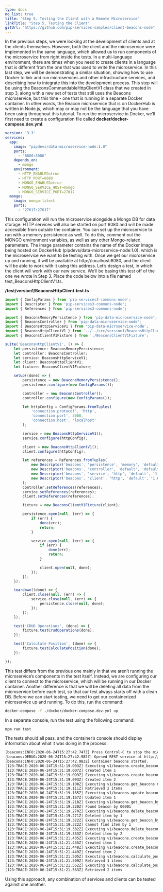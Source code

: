 ```yaml
---
type: docs
no_list: true
title: "Step 5. Testing the Client with a Remote Microservice"
linkTitle: "Step 5. Testing the Client" 
gitUrl: "https://github.com/pip-services-samples/client-beacons-node"
---
```


In the previous steps, we were looking at the development of clients and at the clients themselves. However, both the client and the microservice were implemented in the same language, which allowed us to run components of the microservice from right inside the tests. In a multi-language environment, there are times when you need to create clients in a language that is different from the one that was used to write the microservice. In this last step, we will be demonstrating a similar situation, showing how to use Docker to link and run microservices and other infrastructure services, and describing how to integrate this into the development process.
This step will be using the BeaconsCommandableHttpClientV1 class that we created in step 3, along with a new set of tests that still uses the Beacons microservice, but this time - one that is running in a separate Docker container. In other words, the Beacon microservice that is on DockerHub is written in Node.js, which may or may not be the language that you have been using throughout this tutorial. 
To run the microservice in Docker, we’ll first need to create a configuration file called  **docker/docker-compose.dev.yml**:

```yml
version: '3.3'
services:
  app:    
    image: "pipdevs/data-microservice-node:1.0"    
    ports:      
      - "8080:8080"  
    depends_on:      
      - mongo     
    environment:      
      - HTTP_ENABLED=true      
      - HTTP_PORT=8080      
      - MONGO_ENABLED=true      
      - MONGO_SERVICE_HOST=mongo      
      - MONGO_SERVICE_PORT=27017
  mongo:    
    image: mongo:latest      
    ports:        
      - "27017:27017"

```

This configuration will run the microservice alongside a Mongo DB for data storage. HTTP services will also be started on port 8080 and will be made accessible from outside the container. You can set up the microservice to run with a memory persistence as well. To do this, comment out the MONGO environment variables, as well as any other Mongo-related parameters.
The image parameter contains the name of the Docker image being hosted on DockerHub (pipdevs/data-microservice-node:1.0), which is the microservice we want to be testing with. Once we get our microservice up and running, it will be available at http://localhost:8080, and the client will be able to work with it using this address. Let’s design a test, in which the client will work with our new service. We’ll be basing this test off of the one we wrote in Step 3. Place the code below into a file named test_BeaconsHttpClientV1.ts.

**/test/version1/BeaconsHttpClient.test.ts**

```typescript
import { ConfigParams } from 'pip-services3-commons-node';
import { Descriptor } from 'pip-services3-commons-node';
import { References } from 'pip-services3-commons-node';

import { BeaconsMemoryPersistence } from 'pip-data-microservice-node';
import { BeaconsController } from 'pip-data-microservice-node';
import { BeaconsHttpServiceV1 } from 'pip-data-microservice-node';
import { BeaconsHttpClientV1 } from '../../src/version1/BeaconsHttpClientV1';
import { BeaconsClientV1Fixture } from './BeaconsClientV1Fixture';

suite('BeaconsHttpClientV1', () => {
    let persistence: BeaconsMemoryPersistence;
    let controller: BeaconsController;
    let service: BeaconsHttpServiceV1;
    let client: BeaconsHttpClientV1;
    let fixture: BeaconsClientV1Fixture;

    setup((done) => {
        persistence = new BeaconsMemoryPersistence();
        persistence.configure(new ConfigParams());

        controller = new BeaconsController();
        controller.configure(new ConfigParams());

        let httpConfig = ConfigParams.fromTuples(
            'connection.protocol', 'http',
            'connection.port', 3000,
            'connection.host', 'localhost'
        );

        service = new BeaconsHttpServiceV1();
        service.configure(httpConfig);

        client = new BeaconsHttpClientV1();
        client.configure(httpConfig);

        let references = References.fromTuples(
            new Descriptor('beacons', 'persistence', 'memory', 'default', '1.0'), persistence,
            new Descriptor('beacons', 'controller', 'default', 'default', '1.0'), controller,
            new Descriptor('beacons', 'service', 'http', 'default', '1.0'), service,
            new Descriptor('beacons', 'client', 'http', 'default', '1.0'), client
        );
        controller.setReferences(references);
        service.setReferences(references);
        client.setReferences(references);

        fixture = new BeaconsClientV1Fixture(client);

        persistence.open(null, (err) => {
            if (err) {
                done(err);
                return;
            }

            service.open(null, (err) => {
                if (err) {
                    done(err);
                    return;
                }

                client.open(null, done);
            });
        });
    });

    teardown((done) => {
        client.close(null, (err) => {
            service.close(null, (err) => {
                persistence.close(null, done);
            });    
        });
    });

    test('CRUD Operations', (done) => {
        fixture.testCrudOperations(done);
    });

    test('Calculate Position', (done) => {
        fixture.testCalculatePosition(done);
    });

});

```

This test differs from the previous one mainly in that we aren’t running the microservice’s components in the test itself. Instead, we are configuring our client to connect to the microservice, which will be running in our Docker container. Another difference is that we will be deleting all data from the microservice before each test, so that our test always starts off with a clean DB.
Before we can start testing, we need to get our containerized microservice up and running. To do this, run the command:

```bash
docker-compose -f ./docker/docker-compose.dev.yml up 

```

In a separate console, run the test using the following command:
```bash
npm run test

```

The tests should all pass, and the container’s console should display information about what it was doing in the process:

```bash
[beacons:INFO:2020-06-24T15:27:42.747Z] Press Control-C to stop the microservice...
[beacons:DEBUG:2020-06-24T15:27:42.982Z] Opened REST service at http://0.0.0.0:8080
[beacons:INFO:2020-06-24T15:27:42.983Z] Container beacons started.
[123:TRACE:2020-06-24T15:31:19.003Z] Executing v1/beacons.create_beacon method
[123:TRACE:2020-06-24T15:31:19.007Z] Created item 1
[123:TRACE:2020-06-24T15:31:19.093Z] Executing v1/beacons.create_beacon method
[123:TRACE:2020-06-24T15:31:19.093Z] Created item 2
[123:TRACE:2020-06-24T15:31:19.108Z] Executing v1/beacons.get_beacons method
[123:TRACE:2020-06-24T15:31:19.111Z] Retrieved 2 items
[123:TRACE:2020-06-24T15:31:19.165Z] Executing v1/beacons.update_beacon method
[123:TRACE:2020-06-24T15:31:19.167Z] Updated item 1
[123:TRACE:2020-06-24T15:31:19.218Z] Executing v1/beacons.get_beacon_by_udi method
[123:TRACE:2020-06-24T15:31:19.220Z] Found beacon by 00001
[123:TRACE:2020-06-24T15:31:19.270Z] Executing v1/beacons.delete_beacon_by_id method
[123:TRACE:2020-06-24T15:31:19.271Z] Deleted item by 1
[123:TRACE:2020-06-24T15:31:19.322Z] Executing v1/beacons.get_beacon_by_id method
[123:TRACE:2020-06-24T15:31:19.322Z] Cannot find item by 1
[123:TRACE:2020-06-24T15:31:19.332Z] Executing v1/beacons.delete_beacon_by_id method
[123:TRACE:2020-06-24T15:31:19.333Z] Deleted item by 2
[123:TRACE:2020-06-24T15:31:21.435Z] Executing v1/beacons.create_beacon method
[123:TRACE:2020-06-24T15:31:21.435Z] Created item 1
[123:TRACE:2020-06-24T15:31:21.448Z] Executing v1/beacons.create_beacon method
[123:TRACE:2020-06-24T15:31:21.449Z] Created item 2
[123:TRACE:2020-06-24T15:31:21.505Z] Executing v1/beacons.calculate_position method
[123:TRACE:2020-06-24T15:31:21.509Z] Retrieved 1 items
[123:TRACE:2020-06-24T15:31:21.562Z] Executing v1/beacons.calculate_position method
[123:TRACE:2020-06-24T15:31:21.563Z] Retrieved 2 items
```
Using this approach, any combination of services and clients can be tested against one another.